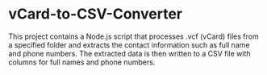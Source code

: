 # vCard-to-CSV-Converter
This project contains a Node.js script that processes .vcf (vCard) files from a specified folder and extracts the contact information such as full name and phone numbers. The extracted data is then written to a CSV file with columns for full names and phone numbers.
